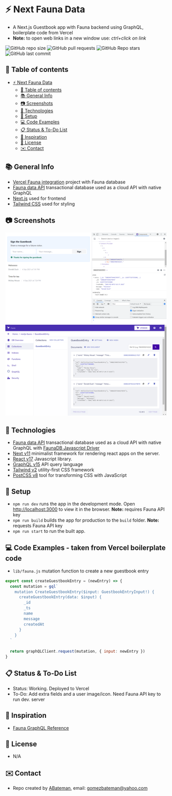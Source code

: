 # :zap: Next Fauna Data

* A Next.js Guestbook app with Fauna backend using GraphQL, boilerplate code from Vercel
* **Note:** to open web links in a new window use: _ctrl+click on link_

![GitHub repo size](https://img.shields.io/github/repo-size/AndrewJBateman/next-fauna-data?style=plastic)
![GitHub pull requests](https://img.shields.io/github/issues-pr/AndrewJBateman/next-fauna-data?style=plastic)
![GitHub Repo stars](https://img.shields.io/github/stars/AndrewJBateman/next-fauna-data?style=plastic)
![GitHub last commit](https://img.shields.io/github/last-commit/AndrewJBateman/next-fauna-data?style=plastic)

## :page_facing_up: Table of contents

* [:zap: Next Fauna Data](#zap-next-fauna-data)
  * [:page_facing_up: Table of contents](#page_facing_up-table-of-contents)
  * [:books: General Info](#books-general-info)
  * [:camera: Screenshots](#camera-screenshots)
  * [:signal_strength: Technologies](#signal_strength-technologies)
  * [:floppy_disk: Setup](#floppy_disk-setup)
  * [:computer: Code Examples](#computer-code-examples)
  * [:clipboard: Status & To-Do List](#clipboard-status--to-do-list)
  * [:clap: Inspiration](#clap-inspiration)
  * [:file_folder: License](#file_folder-license)
  * [:envelope: Contact](#envelope-contact)

## :books: General Info

* [Vercel Fauna integration](https://vercel.com/integrations/fauna) project with Fauna database
* [Fauna data API](https://fauna.com/) transactional database used as a cloud API with native GraphQL
* [Next.js](https://nextjs.org/) used for frontend
* [Tailwind CSS](https://tailwindcss.com/) used for styling

## :camera: Screenshots

![Example screenshot](./imgs/guestbook.png)
![Example screenshot](./imgs/db.png)

## :signal_strength: Technologies

* [Fauna data API](https://fauna.com/) transactional database used as a cloud API with native GraphQL with [FaunaDB Javascript Driver](https://www.npmjs.com/package/faunadb)
* [Next v11](https://nextjs.org/) minimalist framework for rendering react apps on the server.
* [React v17](https://reactjs.org/) Javascript library.
* [GraphQL v15](https://graphql.org/) API query language
* [Tailwind v2](https://tailwindcss.com/) utility-first CSS framework
* [PostCSS v8](https://postcss.org/) tool for transforming CSS with JavaScript

## :floppy_disk: Setup

* `npm run dev` runs the app in the development mode. Open [http://localhost:3000](http://localhost:3000) to view it in the browser. **Note:** requires Fauna API key
* `npm run build` builds the app for production to the `build` folder. **Note:** requests Fauna API key
* `npm run start` to run the built app.

## :computer: Code Examples - taken from Vercel boilerplate code

* `lib/fauna.js` mutation function to create a new guestbook entry

```javascript
export const createGuestbookEntry = (newEntry) => {
  const mutation = gql`
    mutation CreateGuestbookEntry($input: GuestbookEntryInput!) {
      createGuestbookEntry(data: $input) {
        _id
        _ts
        name
        message
        createdAt
      }
    }
  `

  return graphQLClient.request(mutation, { input: newEntry })
}
```

## :clipboard: Status & To-Do List

* Status: Working. Deployed to Vercel
* To-Do: Add extra fields and a user image/icon. Need Fauna API key to run dev. server

## :clap: Inspiration

* [Fauna GraphQL Reference](https://docs.fauna.com/fauna/current/api/graphql/)

## :file_folder: License

* N/A

## :envelope: Contact

* Repo created by [ABateman](https://github.com/AndrewJBateman), email: gomezbateman@yahoo.com
